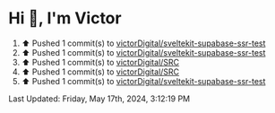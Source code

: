 <h1>Hi 👋, I'm Victor </h1>

<!--RECENT_ACTIVITY:start-->
1. ⬆️ Pushed 1 commit(s) to [victorDigital/sveltekit-supabase-ssr-test](https://github.com/victorDigital/sveltekit-supabase-ssr-test)<br>
2. ⬆️ Pushed 1 commit(s) to [victorDigital/sveltekit-supabase-ssr-test](https://github.com/victorDigital/sveltekit-supabase-ssr-test)<br>
3. ⬆️ Pushed 1 commit(s) to [victorDigital/SRC](https://github.com/victorDigital/SRC)<br>
4. ⬆️ Pushed 1 commit(s) to [victorDigital/SRC](https://github.com/victorDigital/SRC)<br>
5. ⬆️ Pushed 1 commit(s) to [victorDigital/sveltekit-supabase-ssr-test](https://github.com/victorDigital/sveltekit-supabase-ssr-test)<br>
<!--RECENT_ACTIVITY:end-->

<!--RECENT_ACTIVITY:last_update-->
Last Updated: Friday, May 17th, 2024, 3:12:19 PM
<!--RECENT_ACTIVITY:last_update_end-->
